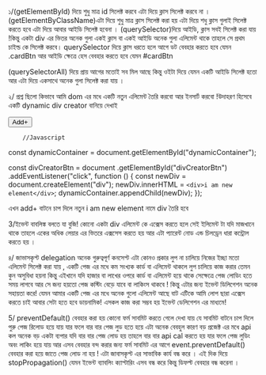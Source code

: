 ১/(getElementById) দিয়ে শুধু মাত্র id সিলেক্ট করবে এটা দিয়ে ক্লাস সিলেক্ট করবে না ।
(getElementByClassName)এটা দিয়ে শুধু মাত্র ক্লাস সিলেক্ট করা হয় এটা দিয়ে শধু ক্লাস গুলাই সিলেক্ট করতে হবে এটা দিয়ে আবার আইডি সিলেক্ট হবেনা ।
(querySelector)দিয়ে আইডি, ক্লাস সবই সিলেক্ট করা যায় !কিন্তু একটা div এর ভিতর অনেক গুলা একই ক্লাস বা একই আইডি অনেক গুলা এলিমেন্ট থাকে তাহলে সে প্রথম চাইল্ড কে সিলেক্ট করবে। querySelector দিয়ে ক্লাস ধরতে হলে আগে ডট বেবহার করতে হবে যেমন .cardBtn আর আইডি ক্ষেত্রে হেস বেবহার করতে হবে যেমন #cardBtn

(querySelectorAll) দিয়ে প্রায় আগের মতোই সব মিল আছে কিন্তু ওইটা দিয়ে যেমন একটি আইডি সিলেক্ট হতো আর এটা দিয়ে একসাথে অনেক গুলা সিলেক্ট করা যায় ।

২/ প্রশ্ন ছিলো কিভাবে আমি dom এর মধে একটি নতুন এলিমেন্ট তৈরি করবো আর ইনসার্ট করবো !উদাহরণ হিসেবে একটি dynamic div creator বানিয়ে দেখাই
        <!--html-->
        <div id="dynamicContainer"></div>
        <button id="divCreatorBtn" class="border rounded p-2">Add+</button>
        <!---->
        
        //Javascript
const dynamicContainer = document.getElementById("dynamicContainer");

const divCreatorBtn = document
  .getElementById("divCreatorBtn")
  .addEventListener("click", function () {
    const newDiv = document.createElement("div");
    newDiv.innerHTML = `<div>i am new element</div>`;
    dynamicContainer.appendChild(newDiv);
  });

এখন add+ বাটনে চাপ দিলে নতুন i am new element  নামে div তৈরি হবে

3/ইভেন্ট বাবলিঙ্ক বলতে যা বুজি! কোনো একটা div এলিমেন্ট কে এক্সেস করতে হলে
সেই ইলিমেন্ট টা যদি মাজখানে থাকে তাহলে একের অধিক লেয়ার এর ভিতরে এক্সসেস করতে হয় আর
এটা প্যারেন্ট নোড এন্ড চিলড্রেন ধারা কন্ট্রোল করতে হয় ।

৪/ জাভাসকৃপ্ট delegation অনেক গুরুত্বপূর্ণ কনসেপ্ট এটা কোনও প্রকার লুপ না চালিয়ে নিজের ইচ্ছা
মতো এলিমেন্ট সিলেক্ট করা যায় , একটি পেজ এর মধে কম সংখ্যক কার্ড বা এলিমেন্ট থাকলে লুপ চালিয়ে 
কাজ করার তেমন কুন অসুবিধা হয়না কিন্তু এইখানে যদি হাজার বা লাখের ওপরে কার্ড বা এলিমেন্ট হয়ে থাকে 
সেক্ষেত্রে পেজ লোডিং হতে সময় লাগবে আর সে জন্য হয়তো পেজ কস্টিং বেড়ে যাবে বা লাকিংস থাকবে !
কিন্তু এটার জন্য ইভেন্ট ডিলিগেশন অনেক সহায়তা করে! যেমন আমার একটি পেজ এর মধে অনেক গুলো 
এলিমেন্ট আছে বাট এটিকে আমি লোপ ছারা এক্সেস করতে চাই আবার সেটা হতে হবে ডায়নামিক! 
এসকল কাজ করা সম্ভব হয় ইভেন্ট ডেলিগেশন এর মাধ্যমে!

5/ preventDefault() বেবহার করা হয় কোনো ফর্ম সাবমিট করতে গেলে দেখা যায় 
যে সাবমিট বাটনে চাপ দিলে পুরু পেজ রিলোড হয়ে যায়  যার ফলে বার বার পেজ লুড হতে হয়ে এটা
অনেক বেবহুল কারণ বড় প্রজেক্ট এর মধে api কল অনেক বড় একটা ব্যপার যদি বার বার পেজ লোড হয়
তাহলে বার বার api cal করতে হয় যার ফলে পেজ লুডিং অবং লাকিং হয়ে যায় আর এসব বেবহার বন্দ
করার জন্য ফর্ম সাবমিট এর আগে  event.preventDefault() বেবহার করা হয়ে জাতে পেজ লোড না হয় ! 
এটা জাবাসকৃপ্ট এর সাভাবিক কার্য বন্ধ করে । এই দিক দিয়ে stopPropagation() যেমন ইভেন্ট ব্যাবলিং ক্যাপ্টারিং 
এসব বন্ধ করে কিন্তু ডিফল্ট বেবহার বন্ধ করেনা ।












